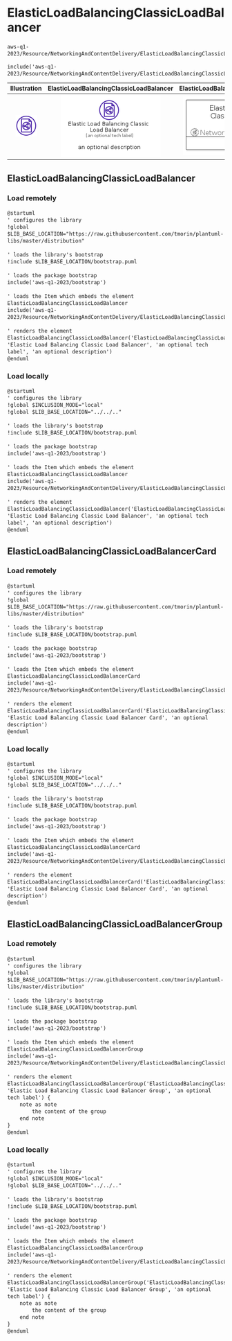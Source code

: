 # ElasticLoadBalancingClassicLoadBalancer


```text
aws-q1-2023/Resource/NetworkingAndContentDelivery/ElasticLoadBalancingClassicLoadBalancer
```

```text
include('aws-q1-2023/Resource/NetworkingAndContentDelivery/ElasticLoadBalancingClassicLoadBalancer')
```



| Illustration | ElasticLoadBalancingClassicLoadBalancer | ElasticLoadBalancingClassicLoadBalancerCard | ElasticLoadBalancingClassicLoadBalancerGroup |
| :---: | :---: | :---: | :---: |
| ![illustration for Illustration](../../../aws-q1-2023/Resource/NetworkingAndContentDelivery/ElasticLoadBalancingClassicLoadBalancer.png) | ![illustration for ElasticLoadBalancingClassicLoadBalancer](../../../aws-q1-2023/Resource/NetworkingAndContentDelivery/ElasticLoadBalancingClassicLoadBalancer.Local.png) | ![illustration for ElasticLoadBalancingClassicLoadBalancerCard](../../../aws-q1-2023/Resource/NetworkingAndContentDelivery/ElasticLoadBalancingClassicLoadBalancerCard.Local.png) | ![illustration for ElasticLoadBalancingClassicLoadBalancerGroup](../../../aws-q1-2023/Resource/NetworkingAndContentDelivery/ElasticLoadBalancingClassicLoadBalancerGroup.Local.png) |




## ElasticLoadBalancingClassicLoadBalancer

### Load remotely
```plantuml
@startuml
' configures the library
!global $LIB_BASE_LOCATION="https://raw.githubusercontent.com/tmorin/plantuml-libs/master/distribution"

' loads the library's bootstrap
!include $LIB_BASE_LOCATION/bootstrap.puml

' loads the package bootstrap
include('aws-q1-2023/bootstrap')

' loads the Item which embeds the element ElasticLoadBalancingClassicLoadBalancer
include('aws-q1-2023/Resource/NetworkingAndContentDelivery/ElasticLoadBalancingClassicLoadBalancer')

' renders the element
ElasticLoadBalancingClassicLoadBalancer('ElasticLoadBalancingClassicLoadBalancer', 'Elastic Load Balancing Classic Load Balancer', 'an optional tech label', 'an optional description')
@enduml
```

### Load locally
```plantuml
@startuml
' configures the library
!global $INCLUSION_MODE="local"
!global $LIB_BASE_LOCATION="../../.."

' loads the library's bootstrap
!include $LIB_BASE_LOCATION/bootstrap.puml

' loads the package bootstrap
include('aws-q1-2023/bootstrap')

' loads the Item which embeds the element ElasticLoadBalancingClassicLoadBalancer
include('aws-q1-2023/Resource/NetworkingAndContentDelivery/ElasticLoadBalancingClassicLoadBalancer')

' renders the element
ElasticLoadBalancingClassicLoadBalancer('ElasticLoadBalancingClassicLoadBalancer', 'Elastic Load Balancing Classic Load Balancer', 'an optional tech label', 'an optional description')
@enduml
```

## ElasticLoadBalancingClassicLoadBalancerCard

### Load remotely
```plantuml
@startuml
' configures the library
!global $LIB_BASE_LOCATION="https://raw.githubusercontent.com/tmorin/plantuml-libs/master/distribution"

' loads the library's bootstrap
!include $LIB_BASE_LOCATION/bootstrap.puml

' loads the package bootstrap
include('aws-q1-2023/bootstrap')

' loads the Item which embeds the element ElasticLoadBalancingClassicLoadBalancerCard
include('aws-q1-2023/Resource/NetworkingAndContentDelivery/ElasticLoadBalancingClassicLoadBalancer')

' renders the element
ElasticLoadBalancingClassicLoadBalancerCard('ElasticLoadBalancingClassicLoadBalancerCard', 'Elastic Load Balancing Classic Load Balancer Card', 'an optional description')
@enduml
```

### Load locally
```plantuml
@startuml
' configures the library
!global $INCLUSION_MODE="local"
!global $LIB_BASE_LOCATION="../../.."

' loads the library's bootstrap
!include $LIB_BASE_LOCATION/bootstrap.puml

' loads the package bootstrap
include('aws-q1-2023/bootstrap')

' loads the Item which embeds the element ElasticLoadBalancingClassicLoadBalancerCard
include('aws-q1-2023/Resource/NetworkingAndContentDelivery/ElasticLoadBalancingClassicLoadBalancer')

' renders the element
ElasticLoadBalancingClassicLoadBalancerCard('ElasticLoadBalancingClassicLoadBalancerCard', 'Elastic Load Balancing Classic Load Balancer Card', 'an optional description')
@enduml
```

## ElasticLoadBalancingClassicLoadBalancerGroup

### Load remotely
```plantuml
@startuml
' configures the library
!global $LIB_BASE_LOCATION="https://raw.githubusercontent.com/tmorin/plantuml-libs/master/distribution"

' loads the library's bootstrap
!include $LIB_BASE_LOCATION/bootstrap.puml

' loads the package bootstrap
include('aws-q1-2023/bootstrap')

' loads the Item which embeds the element ElasticLoadBalancingClassicLoadBalancerGroup
include('aws-q1-2023/Resource/NetworkingAndContentDelivery/ElasticLoadBalancingClassicLoadBalancer')

' renders the element
ElasticLoadBalancingClassicLoadBalancerGroup('ElasticLoadBalancingClassicLoadBalancerGroup', 'Elastic Load Balancing Classic Load Balancer Group', 'an optional tech label') {
    note as note
        the content of the group
    end note
}
@enduml
```

### Load locally
```plantuml
@startuml
' configures the library
!global $INCLUSION_MODE="local"
!global $LIB_BASE_LOCATION="../../.."

' loads the library's bootstrap
!include $LIB_BASE_LOCATION/bootstrap.puml

' loads the package bootstrap
include('aws-q1-2023/bootstrap')

' loads the Item which embeds the element ElasticLoadBalancingClassicLoadBalancerGroup
include('aws-q1-2023/Resource/NetworkingAndContentDelivery/ElasticLoadBalancingClassicLoadBalancer')

' renders the element
ElasticLoadBalancingClassicLoadBalancerGroup('ElasticLoadBalancingClassicLoadBalancerGroup', 'Elastic Load Balancing Classic Load Balancer Group', 'an optional tech label') {
    note as note
        the content of the group
    end note
}
@enduml
```

